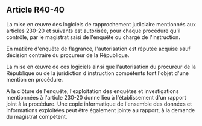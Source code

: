 Article R40-40
----
La mise en œuvre des logiciels de rapprochement judiciaire mentionnés aux
articles 230-20 et suivants est autorisée, pour chaque procédure qu'il contrôle,
par le magistrat saisi de l'enquête ou chargé de l'instruction.

En matière d'enquête de flagrance, l'autorisation est réputée acquise sauf
décision contraire du procureur de la République.

La mise en œuvre de ces logiciels ainsi que l'autorisation du procureur de la
République ou de la juridiction d'instruction compétents font l'objet d'une
mention en procédure.

A la clôture de l'enquête, l'exploitation des enquêtes et investigations
mentionnées à l'article 230-20 donne lieu à l'établissement d'un rapport joint à
la procédure. Une copie informatique de l'ensemble des données et informations
exploitées peut être également jointe au rapport, à la demande du magistrat
compétent.
